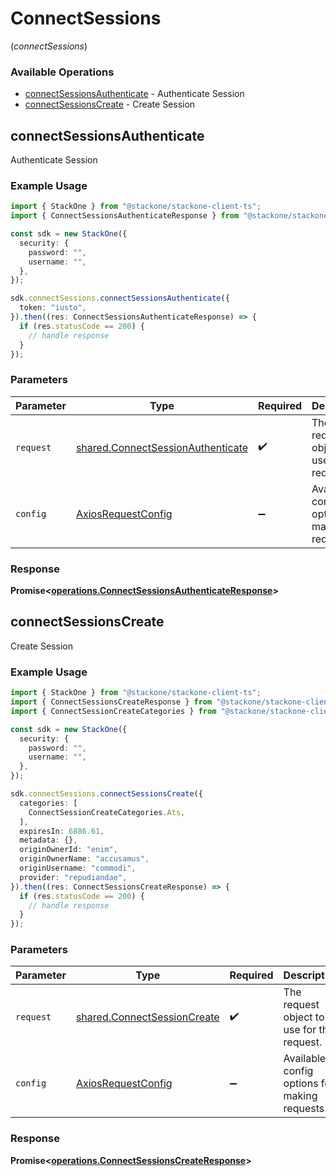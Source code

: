 # ConnectSessions
(*connectSessions*)

### Available Operations

* [connectSessionsAuthenticate](#connectsessionsauthenticate) - Authenticate Session
* [connectSessionsCreate](#connectsessionscreate) - Create Session

## connectSessionsAuthenticate

Authenticate Session

### Example Usage

```typescript
import { StackOne } from "@stackone/stackone-client-ts";
import { ConnectSessionsAuthenticateResponse } from "@stackone/stackone-client-ts/dist/sdk/models/operations";

const sdk = new StackOne({
  security: {
    password: "",
    username: "",
  },
});

sdk.connectSessions.connectSessionsAuthenticate({
  token: "iusto",
}).then((res: ConnectSessionsAuthenticateResponse) => {
  if (res.statusCode == 200) {
    // handle response
  }
});
```

### Parameters

| Parameter                                                                              | Type                                                                                   | Required                                                                               | Description                                                                            |
| -------------------------------------------------------------------------------------- | -------------------------------------------------------------------------------------- | -------------------------------------------------------------------------------------- | -------------------------------------------------------------------------------------- |
| `request`                                                                              | [shared.ConnectSessionAuthenticate](../../models/shared/connectsessionauthenticate.md) | :heavy_check_mark:                                                                     | The request object to use for the request.                                             |
| `config`                                                                               | [AxiosRequestConfig](https://axios-http.com/docs/req_config)                           | :heavy_minus_sign:                                                                     | Available config options for making requests.                                          |


### Response

**Promise<[operations.ConnectSessionsAuthenticateResponse](../../models/operations/connectsessionsauthenticateresponse.md)>**


## connectSessionsCreate

Create Session

### Example Usage

```typescript
import { StackOne } from "@stackone/stackone-client-ts";
import { ConnectSessionsCreateResponse } from "@stackone/stackone-client-ts/dist/sdk/models/operations";
import { ConnectSessionCreateCategories } from "@stackone/stackone-client-ts/dist/sdk/models/shared";

const sdk = new StackOne({
  security: {
    password: "",
    username: "",
  },
});

sdk.connectSessions.connectSessionsCreate({
  categories: [
    ConnectSessionCreateCategories.Ats,
  ],
  expiresIn: 6886.61,
  metadata: {},
  originOwnerId: "enim",
  originOwnerName: "accusamus",
  originUsername: "commodi",
  provider: "repudiandae",
}).then((res: ConnectSessionsCreateResponse) => {
  if (res.statusCode == 200) {
    // handle response
  }
});
```

### Parameters

| Parameter                                                                  | Type                                                                       | Required                                                                   | Description                                                                |
| -------------------------------------------------------------------------- | -------------------------------------------------------------------------- | -------------------------------------------------------------------------- | -------------------------------------------------------------------------- |
| `request`                                                                  | [shared.ConnectSessionCreate](../../models/shared/connectsessioncreate.md) | :heavy_check_mark:                                                         | The request object to use for the request.                                 |
| `config`                                                                   | [AxiosRequestConfig](https://axios-http.com/docs/req_config)               | :heavy_minus_sign:                                                         | Available config options for making requests.                              |


### Response

**Promise<[operations.ConnectSessionsCreateResponse](../../models/operations/connectsessionscreateresponse.md)>**

